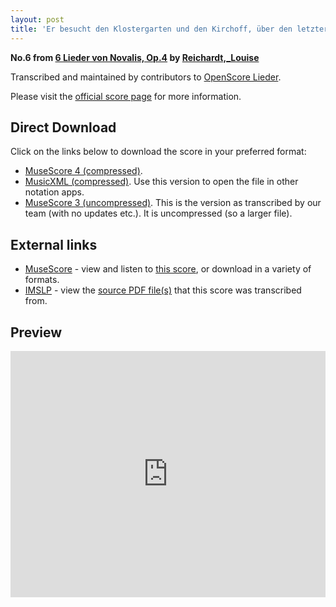 ```yaml
---
layout: post
title: 'Er besucht den Klostergarten und den Kirchoff, über den letztern findet sich folgendes Gedicht (OpenScore Lieder Corpus)'
---
```


__No.6 from [6 Lieder von Novalis, Op.4](https://fourscoreandmore.org/openscore/lieder/Reichardt,_Louise/6_Lieder_von_Novalis,_Op.4/) by [Reichardt,_Louise](https://fourscoreandmore.org/openscore/lieder/Reichardt,_Louise)__

Transcribed and maintained by contributors to [OpenScore Lieder].

Please visit the [official score page] for more information.

[official score page]: https://musescore.com/openscore-lieder-corpus/scores/5002078
[OpenScore Lieder]: https://musescore.com/openscore-lieder-corpus

## Direct Download

Click on the links below to download the score in your preferred format:
- [MuseScore 4 (compressed)](https://fourscoreandmore.org/openscore/lieder/Reichardt,_Louise/6_Lieder_von_Novalis,_Op.4/6_Er_besucht_den_Klostergarten_und_den_Kirchoff,_%C3%BCber_den_letztern_findet_sich_folgendes_Gedicht.mscz).
- [MusicXML (compressed)](https://fourscoreandmore.org/openscore/lieder/Reichardt,_Louise/6_Lieder_von_Novalis,_Op.4/6_Er_besucht_den_Klostergarten_und_den_Kirchoff,_%C3%BCber_den_letztern_findet_sich_folgendes_Gedicht.mxl). Use this version to open the file in other notation apps.
- [MuseScore 3 (uncompressed)](https://raw.githubusercontent.com/OpenScore/Lieder/refs/heads/main/scores/Reichardt,_Louise/6_Lieder_von_Novalis,_Op.4/6_Er_besucht_den_Klostergarten_und_den_Kirchoff,_%C3%BCber_den_letztern_findet_sich_folgendes_Gedicht/lc5002078.mscx). This is the version as transcribed by our team (with no updates etc.). It is uncompressed (so a larger file).

## External links

- [MuseScore] - view and listen to [this score][MuseScore], or download in a variety of formats.
- [IMSLP] - view the [source PDF file(s)][IMSLP] that this score was transcribed from.

[MuseScore]: https://musescore.com/score/5002078
[IMSLP]: https://imslp.org/wiki/Special:ReverseLookup/511862

## Preview

<iframe width="100%" height="394" src="https://musescore.com/openscore-lieder-corpus/scores/5002078/embed" frameborder="0" allowfullscreen allow="autoplay; fullscreen"></iframe>
